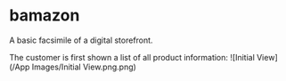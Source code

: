 # bamazon
A basic facsimile of a digital storefront.

The customer is first shown a list of all product information:
![Initial View](/App Images/Initial View.png.png)
